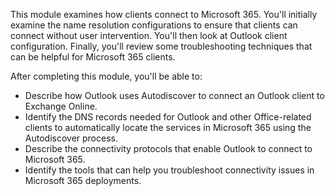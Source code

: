 This module examines how clients connect to Microsoft 365. You'll initially examine the name resolution configurations to ensure that clients can connect without user intervention. You'll then look at Outlook client configuration. Finally, you'll review some troubleshooting techniques that can be helpful for Microsoft 365 clients.

After completing this module, you'll be able to:

 -  Describe how Outlook uses Autodiscover to connect an Outlook client to Exchange Online.
 -  Identify the DNS records needed for Outlook and other Office-related clients to automatically locate the services in Microsoft 365 using the Autodiscover process.
 -  Describe the connectivity protocols that enable Outlook to connect to Microsoft 365.
 -  Identify the tools that can help you troubleshoot connectivity issues in Microsoft 365 deployments.<br>
